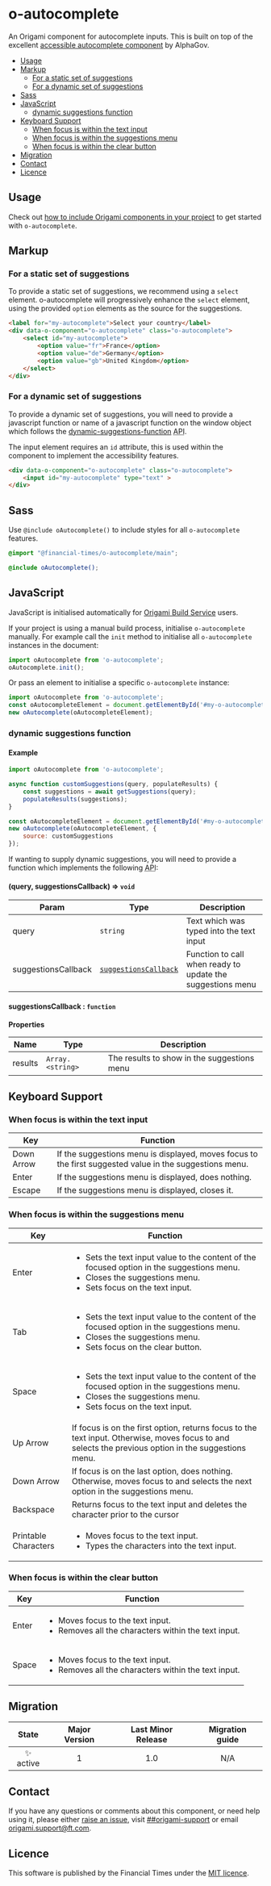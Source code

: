 # o-autocomplete

An Origami component for autocomplete inputs. This is built on top of the excellent [accessible autocomplete component](https://github.com/alphagov/accessible-autocomplete) by AlphaGov.

- [Usage](#usage)
- [Markup](#markup)
    - [For a static set of suggestions](#for-a-static-set-of-suggestions)
    - [For a dynamic set of suggestions](#for-a-dynamic-set-of-suggestions)
- [Sass](#sass)
- [JavaScript](#javascript)
    - [dynamic suggestions function](#dynamic-suggestions-function)
- [Keyboard Support](#keyboard-support)
    - [When focus is within the text input](#when-focus-is-within-the-text-input)
    - [When focus is within the suggestions menu](#when-focus-is-within-the-suggestions-menu)
    - [When focus is within the clear button](#when-focus-is-within-the-clear-button)
- [Migration](#migration)
- [Contact](#contact)
- [Licence](#licence)

## Usage

Check out [how to include Origami components in your project](https://origami.ft.com/docs/components/#including-origami-components-in-your-project) to get started with `o-autocomplete`.

## Markup

### For a static set of suggestions

To provide a static set of suggestions, we recommend using a `select` element. o-autocomplete will progressively enhance the `select` element, using the provided `option` elements as the source for the suggestions.

```html
<label for="my-autocomplete">Select your country</label>
<div data-o-component="o-autocomplete" class="o-autocomplete">
    <select id="my-autocomplete">
        <option value="fr">France</option>
        <option value="de">Germany</option>
        <option value="gb">United Kingdom</option>
    </select>
</div>
```

### For a dynamic set of suggestions

To provide a dynamic set of suggestions, you will need to provide a javascript function or name of a javascript function on the window object which follows the [dynamic-suggestions-function](dynamic-suggestions-function) <abbr title="application programming interface">API</abbr>.

The input element requires an `id` attribute, this is used within the component to implement the accessibility features.
```html
<div data-o-component="o-autocomplete" class="o-autocomplete">
    <input id="my-autocomplete" type="text" >
</div>
```

## Sass

Use `@include oAutocomplete()` to include styles for all `o-autocomplete` features.

```scss
@import "@financial-times/o-autocomplete/main";

@include oAutocomplete();
```

## JavaScript

JavaScript is initialised automatically for [Origami Build Service](https://www.ft.com/__origami/service/build/v3/) users.

If your project is using a manual build process, initialise  `o-autocomplete` manually.
For example call the `init` method to initialise all `o-autocomplete` instances in the document:

```js
import oAutocomplete from 'o-autocomplete';
oAutocomplete.init();
```

Or pass an element to initialise a specific `o-autocomplete` instance:

```js
import oAutocomplete from 'o-autocomplete';
const oAutocompleteElement = document.getElementById('#my-o-autocomplete-element');
new oAutocomplete(oAutocompleteElement);
```

### dynamic suggestions function

#### Example

```js
import oAutocomplete from 'o-autocomplete';

async function customSuggestions(query, populateResults) {
	const suggestions = await getSuggestions(query);
	populateResults(suggestions);
}

const oAutocompleteElement = document.getElementById('#my-o-autocomplete-element');
new oAutocomplete(oAutocompleteElement, {
    source: customSuggestions
});
```

If wanting to supply dynamic suggestions, you will need to provide a function which implements the following <abbr title="application programming interface">API</abbr>:

<a name="customSuggestions"></a>

#### (query, suggestionsCallback) ⇒ <code>void</code>

| Param | Type | Description |
| --- | --- | --- |
| query | <code>string</code> | Text which was typed into the text input |
| suggestionsCallback | [<code>suggestionsCallback</code>](#suggestionsCallback) | Function to call when ready to update the suggestions menu |

<a name="suggestionsCallback"></a>

#### suggestionsCallback : <code>function</code>
**Properties**

| Name | Type | Description |
| --- | --- | --- |
| results | <code>Array.&lt;string&gt;</code> | The results to show in the suggestions menu |


## Keyboard Support

### When focus is within the text input

Key|Function
---|---
Down Arrow | If the suggestions menu is displayed, moves focus to the first suggested value in the suggestions menu.
Enter | If the suggestions menu is displayed, does nothing.
Escape | If the suggestions menu is displayed, closes it.

### When focus is within the suggestions menu

Key|Function
---|---
Enter | <ul><li>Sets the text input value to the content of the focused option in the suggestions menu.</li><li>Closes the suggestions menu.</li><li>Sets focus on the text input.</li></ul>
Tab | <ul><li>Sets the text input value to the content of the focused option in the suggestions menu.</li><li>Closes the suggestions menu.</li><li>Sets focus on the clear button.</li></ul>
Space | <ul><li>Sets the text input value to the content of the focused option in the suggestions menu.</li><li>Closes the suggestions menu.</li><li>Sets focus on the text input.</li></ul>
Up Arrow | If focus is on the first option, returns focus to the text input. Otherwise, moves focus to and selects the previous option in the suggestions menu.
Down Arrow | If focus is on the last option, does nothing. Otherwise, moves focus to and selects the next option in the suggestions menu.
Backspace | Returns focus to the text input and deletes the character prior to the cursor
Printable Characters | <ul><li>Moves focus to the text input.</li><li>Types the characters into the text input.</li></ul>

### When focus is within the clear button

Key|Function
---|---
Enter | <ul><li>Moves focus to the text input.</li><li>Removes all the characters within the text input.</li></ul>
Space | <ul><li>Moves focus to the text input.</li><li>Removes all the characters within the text input.</li></ul>


## Migration

State | Major Version | Last Minor Release | Migration guide |
:---: | :---: | :---: | :---:
✨ active | 1 | 1.0 | N/A |

## Contact
If you have any questions or comments about this component, or need help using it, please either [raise an issue](https://github.com/Financial-Times/o-autocomplete/issues), visit [##origami-support](https://financialtimes.slack.com/messages/#origami-support/) or email [origami.support@ft.com](mailto:origami.support@ft.com).

## Licence
This software is published by the Financial Times under the [MIT licence](http://opensource.org/licenses/MIT).
